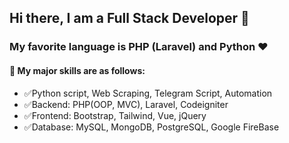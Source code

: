 ## Hi there, I am a Full Stack Developer 👋

### My favorite language is PHP (Laravel) and Python ❤️
#### 🌈 My major skills are as follows:

- ✅Python script, Web Scraping, Telegram Script, Automation
- ✅Backend: PHP(OOP, MVC), Laravel, Codeigniter
- ✅Frontend: Bootstrap, Tailwind, Vue, jQuery
- ✅Database: MySQL, MongoDB, PostgreSQL, Google FireBase

<!--
**umudov-seymur/umudov-seymur** is a ✨ _special_ ✨ repository because its `README.md` (this file) appears on your GitHub profile.

Here are some ideas to get you started:

- 🔭 I’m currently working on ...
- 🌱 I’m currently learning ...
- 👯 I’m looking to collaborate on ...
- 🤔 I’m looking for help with ...
- 💬 Ask me about ...
- 📫 How to reach me: ...
- 😄 Pronouns: ...
- ⚡ Fun fact: ...
-->
